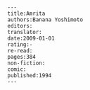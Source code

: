 
    ---
    title:Amrita
    authors:Banana Yoshimoto
    editors:
    translator:
    date:2009-01-01
    rating:-
    re-read:
    pages:384
    non-fiction:
    comic:
    published:1994
    ---

    